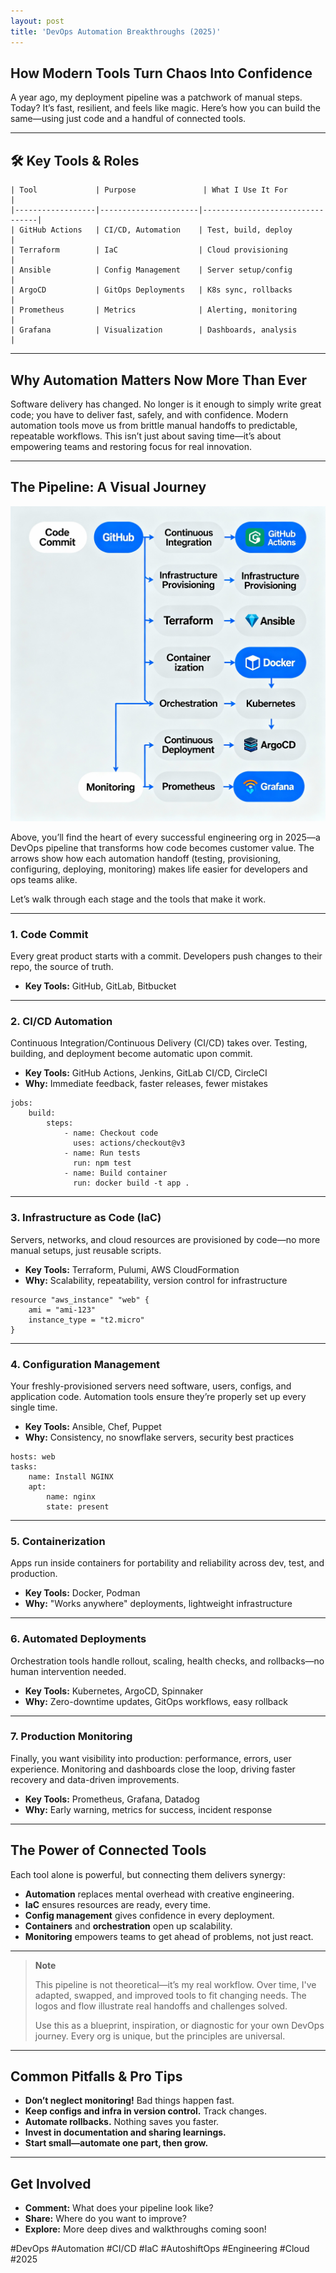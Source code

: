 ```yaml
---
layout: post
title: 'DevOps Automation Breakthroughs (2025)'
---
```

## How Modern Tools Turn Chaos Into Confidence

A year ago, my deployment pipeline was a patchwork of manual steps. Today? It’s fast, resilient, and feels like magic. Here’s how you can build the same—using just code and a handful of connected tools.

---

## 🛠️ Key Tools & Roles
```
| Tool             | Purpose               | What I Use It For               |
|------------------|----------------------|---------------------------------|
| GitHub Actions   | CI/CD, Automation    | Test, build, deploy             |
| Terraform        | IaC                  | Cloud provisioning              |
| Ansible          | Config Management    | Server setup/config             |
| ArgoCD           | GitOps Deployments   | K8s sync, rollbacks             |
| Prometheus       | Metrics              | Alerting, monitoring            |
| Grafana          | Visualization        | Dashboards, analysis            |
```
---

## Why Automation Matters Now More Than Ever

Software delivery has changed. No longer is it enough to simply write great code; you have to deliver fast, safely, and with confidence. Modern automation tools move us from brittle manual handoffs to predictable, repeatable workflows. This isn’t just about saving time—it’s about empowering teams and restoring focus for real innovation.

---

## The Pipeline: A Visual Journey
![DevOps Pipeline Infographic|250x190](/assets/images/posts/2025-10-21-devops-automation-tools-1.png)

Above, you’ll find the heart of every successful engineering org in 2025—a DevOps pipeline that transforms how code becomes customer value. The arrows show how each automation handoff (testing, provisioning, configuring, deploying, monitoring) makes life easier for developers and ops teams alike.

Let’s walk through each stage and the tools that make it work.

---

### 1. **Code Commit**

Every great product starts with a commit. Developers push changes to their repo, the source of truth.

- **Key Tools:** GitHub, GitLab, Bitbucket

---

### 2. **CI/CD Automation**

Continuous Integration/Continuous Delivery (CI/CD) takes over. Testing, building, and deployment become automatic upon commit.

- **Key Tools:** GitHub Actions, Jenkins, GitLab CI/CD, CircleCI
- **Why:** Immediate feedback, faster releases, fewer mistakes

```
jobs:
    build:
        steps:
            - name: Checkout code
              uses: actions/checkout@v3
            - name: Run tests
              run: npm test
            - name: Build container
              run: docker build -t app .
```
---

### 3. **Infrastructure as Code (IaC)**

Servers, networks, and cloud resources are provisioned by code—no more manual setups, just reusable scripts.

- **Key Tools:** Terraform, Pulumi, AWS CloudFormation
- **Why:** Scalability, repeatability, version control for infrastructure

```
resource "aws_instance" "web" {
    ami = "ami-123"
    instance_type = "t2.micro"
}
```
---

### 4. **Configuration Management**

Your freshly-provisioned servers need software, users, configs, and application code. Automation tools ensure they’re properly set up every single time.

- **Key Tools:** Ansible, Chef, Puppet
- **Why:** Consistency, no snowflake servers, security best practices

```
hosts: web
tasks:
    name: Install NGINX
    apt:
        name: nginx
        state: present
```
---

### 5. **Containerization**

Apps run inside containers for portability and reliability across dev, test, and production.

- **Key Tools:** Docker, Podman
- **Why:** "Works anywhere" deployments, lightweight infrastructure

---

### 6. **Automated Deployments**

Orchestration tools handle rollout, scaling, health checks, and rollbacks—no human intervention needed.

- **Key Tools:** Kubernetes, ArgoCD, Spinnaker
- **Why:** Zero-downtime updates, GitOps workflows, easy rollback

---

### 7. **Production Monitoring**

Finally, you want visibility into production: performance, errors, user experience. Monitoring and dashboards close the loop, driving faster recovery and data-driven improvements.

- **Key Tools:** Prometheus, Grafana, Datadog
- **Why:** Early warning, metrics for success, incident response

---

## The Power of Connected Tools

Each tool alone is powerful, but connecting them delivers synergy:
- **Automation** replaces mental overhead with creative engineering.
- **IaC** ensures resources are ready, every time.
- **Config management** gives confidence in every deployment.
- **Containers** and **orchestration** open up scalability.
- **Monitoring** empowers teams to get ahead of problems, not just react.

---

> **Note**
>
> This pipeline is not theoretical—it’s my real workflow. Over time, I've adapted, swapped, and improved tools to fit changing needs. The logos and flow illustrate real handoffs and challenges solved.
>
> Use this as a blueprint, inspiration, or diagnostic for your own DevOps journey. Every org is unique, but the principles are universal.

---

## Common Pitfalls & Pro Tips

- **Don’t neglect monitoring!** Bad things happen fast.
- **Keep configs and infra in version control.** Track changes.
- **Automate rollbacks.** Nothing saves you faster.
- **Invest in documentation and sharing learnings.**
- **Start small—automate one part, then grow.**

---

## Get Involved

- **Comment:** What does your pipeline look like?  
- **Share:** Where do you want to improve?  
- **Explore:** More deep dives and walkthroughs coming soon!

#DevOps #Automation #CI/CD #IaC #AutoshiftOps #Engineering #Cloud #2025

